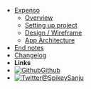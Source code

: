 - [Expenso]()
    - [Overview](/pages/overview)
    - [Setting up project](/pages/setup-project)
    - [Design / Wireframe](pages/design.md)
    - [App Architecture](/pages/noty-android/app-architecture.md)
- [End notes](/pages/endnote)
- [Changelog](/pages/changelog)
- **Links**
- [![Github](https://icongr.am/simple/github.svg?color=808080&size=16)Github](https://github.com/Spikeysanju/Expenso)
- [![Twitter](https://icongram.jgog.in/simple/twitter.svg?colored&size=16)@SpikeySanju](http://twitter.com/sanjay_spikey)

